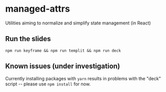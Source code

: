 # managed-attrs
Utilities aiming to normalize and simplify state management (in React)

## Run the slides

```
npm run keyframe && npm run templit && npm run deck
```
## Known issues (under investigation)

Currently installing packages with `yarn` results in problems with the "deck" script -- please use `npm install` for now.

